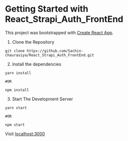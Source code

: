 # Getting Started with React_Strapi_Auth_FrontEnd

This project was bootstrapped with [Create React App](https://github.com/facebook/create-react-app).

1. Clone the Repository

```shell
git clone https://github.com/Sachin-chaurasiya/React_Strapi_Auth_FrontEnd.git
```

2. Install the dependencies

```shell
yarn install

#OR

npm install
```

3. Start The Development Server

```shell
yarn start

#OR

npm start
```

Visit [localhost:3000](http://localhost:3000)
